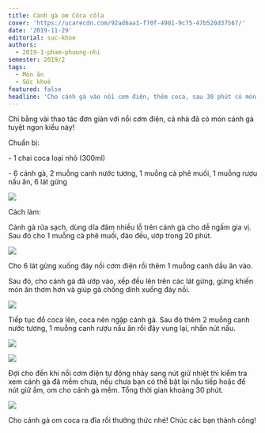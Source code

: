 ```yaml
---
title: Cánh gà om Côca côla
cover: 'https://ucarecdn.com/92ad6aa1-f70f-4981-9c75-47b520d37567/'
date: '2019-11-29'
editorial: suc-khoe
authors:
  - 2019-1-pham-phuong-nhi
semester: 2019/2
tags:
  - Món ăn
  - Sức khoẻ
featured: false
headline: 'Cho cánh gà vào nồi cơm điện, thêm coca, sau 30 phút có món ngon đãi cả nhà'
---
```

Chỉ bằng vài thao tác đơn giản với nồi cơm điện, cả nhà đã có món cánh gà tuyệt ngon kiểu này!

Chuẩn bị:



\- 1 chai coca loại nhỏ (300ml)



\- 6 cánh gà, 2 muỗng canh nước tương, 1 muỗng cà phê muối, 1 muỗng rượu nấu ăn, 6 lát gừng

![](https://ucarecdn.com/af007251-f570-4106-ad33-4590754a50af/)

Cách làm:



Cánh gà rửa sạch, dùng dĩa đâm nhiều lỗ trên cánh gà cho dễ ngấm gia vị. Sau đó cho 1 muỗng cà phê muối, đảo đều, ướp trong 20 phút.

![](https://ucarecdn.com/8b032725-67c5-47cd-b2b5-abcf39b3b23a/)

Cho 6 lát gừng xuống đáy nồi cơm điện rồi thêm 1 muỗng canh dầu ăn vào.



Sau đó, cho cánh gà đã ướp vào, xếp đều lên trên các lát gừng, gừng khiến món ăn thơm hơn và giúp gà chống dính xuống đáy nồi.

![](https://ucarecdn.com/47ff37d8-8c92-4cb4-b9ba-2733d23c65fe/)

Tiếp tục đổ coca lên, coca nên ngập cánh gà. Sau đó thêm 2 muỗng canh nước tương, 1 muỗng canh rượu nấu ăn rồi đậy vung lại, nhấn nút nấu.

![](https://ucarecdn.com/7bffd161-22b4-4e8e-8e7d-a43f4d1c21bb/)

![](https://ucarecdn.com/2156cf53-75e1-426c-9eb4-dfb910882208/)

Đợi cho đến khi nồi cơm điện tự động nhảy sang nút giữ nhiệt thì kiểm tra xem cánh gà đã mềm chưa, nếu chưa bạn có thể bật lại nấu tiếp hoặc để nút giữ ấm, om cho cánh gà mềm. Tổng thời gian khoảng 30 phút.

![](https://ucarecdn.com/c4d818a8-faa2-4e35-be1b-460dd80d47d1/)

Cho cánh gà om coca ra đĩa rồi thưởng thức nhé! Chúc các bạn thành công!
